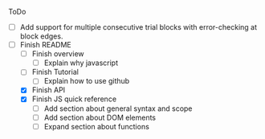 ToDo

- [ ] Add support for multiple consecutive trial blocks with error-checking at block edges.
- [ ] Finish README
  - [ ] Finish overview
    - [ ] Explain why javascript
  - [ ] Finish Tutorial
    - [ ] Explain how to use github
  - [X] Finish API
  - [X] Finish JS quick reference
    - [ ] Add section about general syntax and scope
    - [ ] Add section about DOM elements
    - [ ] Expand section about functions
